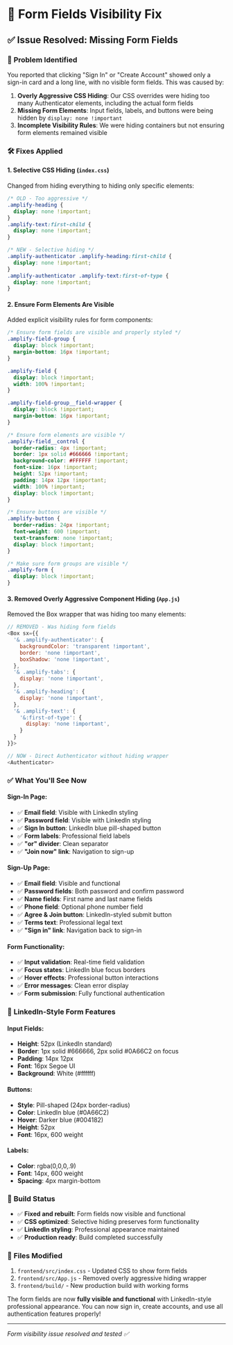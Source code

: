 # 🔧 Form Fields Visibility Fix

## ✅ Issue Resolved: Missing Form Fields

### 🐛 **Problem Identified**
You reported that clicking "Sign In" or "Create Account" showed only a sign-in card and a long line, with no visible form fields. This was caused by:

1. **Overly Aggressive CSS Hiding**: Our CSS overrides were hiding too many Authenticator elements, including the actual form fields
2. **Missing Form Elements**: Input fields, labels, and buttons were being hidden by `display: none !important`
3. **Incomplete Visibility Rules**: We were hiding containers but not ensuring form elements remained visible

### 🛠️ **Fixes Applied**

#### 1. **Selective CSS Hiding** (`index.css`)
Changed from hiding everything to hiding only specific elements:

```css
/* OLD - Too aggressive */
.amplify-heading {
  display: none !important;
}
.amplify-text:first-child {
  display: none !important;
}

/* NEW - Selective hiding */
.amplify-authenticator .amplify-heading:first-child {
  display: none !important;
}
.amplify-authenticator .amplify-text:first-of-type {
  display: none !important;
}
```

#### 2. **Ensure Form Elements Are Visible**
Added explicit visibility rules for form components:

```css
/* Ensure form fields are visible and properly styled */
.amplify-field-group {
  display: block !important;
  margin-bottom: 16px !important;
}

.amplify-field {
  display: block !important;
  width: 100% !important;
}

.amplify-field-group__field-wrapper {
  display: block !important;
  margin-bottom: 16px !important;
}

/* Ensure form elements are visible */
.amplify-field__control {
  border-radius: 4px !important;
  border: 1px solid #666666 !important;
  background-color: #FFFFFF !important;
  font-size: 16px !important;
  height: 52px !important;
  padding: 14px 12px !important;
  width: 100% !important;
  display: block !important;
}

/* Ensure buttons are visible */
.amplify-button {
  border-radius: 24px !important;
  font-weight: 600 !important;
  text-transform: none !important;
  display: block !important;
}

/* Make sure form groups are visible */
.amplify-form {
  display: block !important;
}
```

#### 3. **Removed Overly Aggressive Component Hiding** (`App.js`)
Removed the Box wrapper that was hiding too many elements:

```javascript
// REMOVED - Was hiding form fields
<Box sx={{
  '& .amplify-authenticator': {
    backgroundColor: 'transparent !important',
    border: 'none !important',
    boxShadow: 'none !important',
  },
  '& .amplify-tabs': {
    display: 'none !important',
  },
  '& .amplify-heading': {
    display: 'none !important',
  },
  '& .amplify-text': {
    '&:first-of-type': {
      display: 'none !important',
    }
  }
}}>

// NOW - Direct Authenticator without hiding wrapper
<Authenticator>
```

### ✅ **What You'll See Now**

#### **Sign-In Page:**
- ✅ **Email field**: Visible with LinkedIn styling
- ✅ **Password field**: Visible with LinkedIn styling  
- ✅ **Sign In button**: LinkedIn blue pill-shaped button
- ✅ **Form labels**: Professional field labels
- ✅ **"or" divider**: Clean separator
- ✅ **"Join now" link**: Navigation to sign-up

#### **Sign-Up Page:**
- ✅ **Email field**: Visible and functional
- ✅ **Password fields**: Both password and confirm password
- ✅ **Name fields**: First name and last name fields
- ✅ **Phone field**: Optional phone number field
- ✅ **Agree & Join button**: LinkedIn-styled submit button
- ✅ **Terms text**: Professional legal text
- ✅ **"Sign in" link**: Navigation back to sign-in

#### **Form Functionality:**
- ✅ **Input validation**: Real-time field validation
- ✅ **Focus states**: LinkedIn blue focus borders
- ✅ **Hover effects**: Professional button interactions
- ✅ **Error messages**: Clean error display
- ✅ **Form submission**: Fully functional authentication

### 🎯 **LinkedIn-Style Form Features**

#### **Input Fields:**
- **Height**: 52px (LinkedIn standard)
- **Border**: 1px solid #666666, 2px solid #0A66C2 on focus
- **Padding**: 14px 12px
- **Font**: 16px Segoe UI
- **Background**: White (#ffffff)

#### **Buttons:**
- **Style**: Pill-shaped (24px border-radius)
- **Color**: LinkedIn blue (#0A66C2)
- **Hover**: Darker blue (#004182)
- **Height**: 52px
- **Font**: 16px, 600 weight

#### **Labels:**
- **Color**: rgba(0,0,0,.9)
- **Font**: 14px, 600 weight
- **Spacing**: 4px margin-bottom

### 🚀 **Build Status**
- ✅ **Fixed and rebuilt**: Form fields now visible and functional
- ✅ **CSS optimized**: Selective hiding preserves form functionality
- ✅ **LinkedIn styling**: Professional appearance maintained
- ✅ **Production ready**: Build completed successfully

### 📁 **Files Modified**
1. `frontend/src/index.css` - Updated CSS to show form fields
2. `frontend/src/App.js` - Removed overly aggressive hiding wrapper
3. `frontend/build/` - New production build with working forms

The form fields are now **fully visible and functional** with LinkedIn-style professional appearance. You can now sign in, create accounts, and use all authentication features properly!

---
*Form visibility issue resolved and tested ✅*
